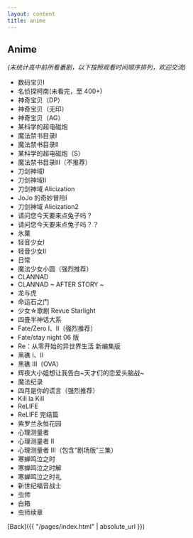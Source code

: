 ```yaml
---
layout: content
title: anime
---
```


## Anime

_(未统计高中前所看番剧，以下按照观看时间顺序排列，欢迎交流)_

- 数码宝贝I
- 名侦探柯南(未看完，至 400+)
- 神奇宝贝（DP）
- 神奇宝贝（无印）
- 神奇宝贝（AG）
- 某科学的超电磁炮
- 魔法禁书目录I
- 魔法禁书目录II
- 某科学的超电磁炮（S）
- 魔法禁书目录III（不推荐）
- 刀剑神域I
- 刀剑神域II
- 刀剑神域 Alicization
- JoJo 的奇妙冒险I
- 刀剑神域 Alicization2
- 请问您今天要来点兔子吗？
- 请问您今天要来点兔子吗？？
- 氷菓
- 轻音少女I
- 轻音少女II
- 日常
- 魔法少女小圆（强烈推荐）
- CLANNAD
- CLANNAD ~ AFTER STORY ~
- 龙与虎
- 命运石之门
- 少女☆歌剧 Revue Starlight
- 四畳半神话大系
- Fate/Zero I、II（强烈推荐）
- Fate/stay night 06 版
- Re：从零开始的异世界生活 新编集版
- 黑礁 I、II
- 黑礁 III（OVA）
- 辉夜大小姐想让我告白~天才们的恋爱头脑战~
- 魔法纪录
- 四月是你的谎言（强烈推荐）
- Kill la Kill
- ReLIFE
- ReLIFE 完结篇
- 紫罗兰永恒花园
- 心理测量者
- 心理测量者 II
- 心理测量者 III（包含“剧场版”三集）
- 寒蝉鸣泣之时
- 寒蝉鸣泣之时解
- 寒蝉鸣泣之时礼
- 新世纪福音战士
- 虫师
- 白箱
- 虫师续章

[Back]({{ "/pages/index.html" | absolute_url }})
